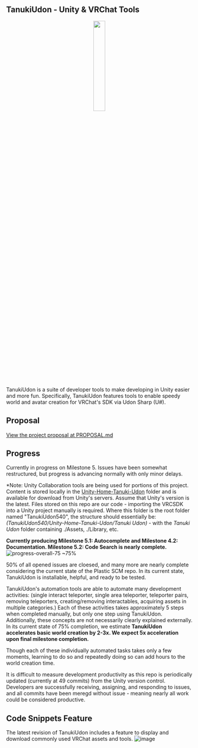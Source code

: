 ## TanukiUdon - Unity & VRChat Tools
<p align="center">
<img src="https://user-images.githubusercontent.com/46682358/151814292-2190d836-3bd0-4bf4-b51c-9be484f4de6a.png" width=25% height=25%>
</p>
TanukiUdon is a suite of developer tools to make developing in Unity easier and more fun. Specifically, TanukiUdon features tools to enable speedy world and avatar creation for VRChat's SDK via Udon Sharp (U#).

## Proposal
[View the project proposal at PROPOSAL.md](PROPOSAL.md)

## Progress
Currently in progress on Milestone 5. Issues have been somewhat restructured, but progress is advancing normally with only minor delays.

*Note: Unity Collaboration tools are being used for portions of this project. Content is stored locally in the [Unity-Home-Tanuki-Udon](Unity-Home-Tanuki-Udon/) folder and is available for download from Unity's servers. Assume that Unity's version is the latest. Files stored on this repo are our code - importing the VRCSDK into a Unity project manually is required. Where this folder is the root folder named "TanukiUdon540", the structure should essentially be: *(TanukiUdon540/Unity-Home-Tanuki-Udon/Tanuki Udon)* - with the *Tanuki Udon* folder containing ./Assets, ./Library, etc.

**Currently producing Milestone 5.1: Autocomplete and Milestone 4.2: Documentation. Milestone 5.2: Code Search is nearly complete.**
![progress-overall-75](https://user-images.githubusercontent.com/46682358/163190791-94fc5b3c-2634-4843-af7b-6bdc3530d4be.png) ~75%

50% of all opened issues are cloesed, and many more are nearly complete considering the current state of the Plastic SCM repo.
In its current state, TanukiUdon is installable, helpful, and ready to be tested.

TanukiUdon's automation tools are able to automate many development activities: (single interact teleporter, single area teleporter, teleporter pairs, removing teleporters, creating/removing interactables, acquiring assets in multiple categories.) Each of these activities takes approximately 5 steps when completed manually, but only one step using TanukiUdon. Additionally, these concepts are not necessarily clearly explained externally. In its current state of 75% completion, we estimate **TanukiUdon accelerates basic world creation by 2-3x. We expect 5x acceleration upon final milestone completion.**

Though each of these individually automated tasks takes only a few moments, learning to do so and repeatedly doing so can add hours to the world creation time.

It is difficult to measure development productivity as this repo is periodically updated (currently at 49 commits) from the Unity version control. Developers are successfully receiving, assigning, and responding to issues, and all commits have been meregd without issue - meaning nearly all work could be considered productive.




## Code Snippets Feature
The latest revision of TanukiUdon includes a feature to display and download commonly used VRChat assets and tools.
![image](https://user-images.githubusercontent.com/46682358/163099991-567dca97-6749-43c0-a341-58a5d7f396a1.png)
